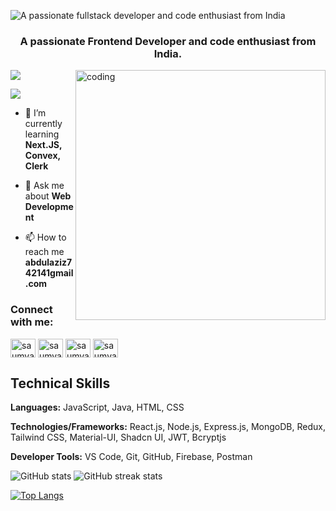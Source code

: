 ![A passionate fullstack developer and code enthusiast from India](https://i.ibb.co/gmBcSvG/github-header-image.png)
<h3 align="center">A passionate Frontend Developer and code enthusiast from India.</h3>
<img align="right" alt="coding" width="400" src="https://cdn.dribbble.com/users/1162077/screenshots/3848914/media/320984a9ca58b3c73274c9259ecf6de8.gif">

<p align="left"> <img src="https://komarev.com/ghpvc/?username=AbdulAzizDevIn&label=Profile%20views&color=0e75b6&style=flat"/> </p>

<p align="left"> <a href="https://www.linkedin.com/in/abdulazizdev/" target="blank"><img src="https://img.shields.io/linkedin/follow/AbdulAzizDevIn?logo=twitter&style=for-the-badge"/></a> </p>

- 🌱 I’m currently learning **Next.JS, Convex, Clerk**

- 💬 Ask me about **Web Development**

- 📫 How to reach me **abdulaziz742141gmail.com**

<h3 align="left">Connect with me:</h3>
<p align="left">
<a href="https://twitter.com/im_aziz_7477" target="blank"><img align="center" src="https://raw.githubusercontent.com/rahuldkjain/github-profile-readme-generator/master/src/images/icons/Social/twitter.svg" alt="saumya_vatsaa" height="30" width="40" /></a>
<a href="https://linkedin.com/in/aziz7477" target="blank"><img align="center" src="https://raw.githubusercontent.com/rahuldkjain/github-profile-readme-generator/master/src/images/icons/Social/linked-in-alt.svg" alt="saumya vatsa" height="30" width="40" /></a>
<a href="https://fb.com/aziz742141" target="blank"><img align="center" src="https://raw.githubusercontent.com/rahuldkjain/github-profile-readme-generator/master/src/images/icons/Social/facebook.svg" alt="saumya vatsa" height="30" width="40" /></a>
<a href="https://instagram.com/im_aziz_7477" target="blank"><img align="center" src="https://raw.githubusercontent.com/rahuldkjain/github-profile-readme-generator/master/src/images/icons/Social/instagram.svg" alt="saumya.vatsa21" height="30" width="40" /></a>
</p>

## Technical Skills

**Languages:** JavaScript, Java, HTML, CSS

**Technologies/Frameworks:** React.js, Node.js, Express.js, MongoDB, Redux, Tailwind CSS, Material-UI, Shadcn UI, JWT, Bcryptjs

**Developer Tools:** VS Code, Git, GitHub, Firebase, Postman




![GitHub stats](https://github-readme-stats.vercel.app/api?username=Aziz7477&show_icons=true) ![GitHub streak stats](https://streak-stats.demolab.com/?user=Aziz7477) 

[![Top Langs](https://github-readme-stats.vercel.app/api/top-langs/?username=Aziz7477)](https://github.com/anuraghazra/github-readme-stats) 






